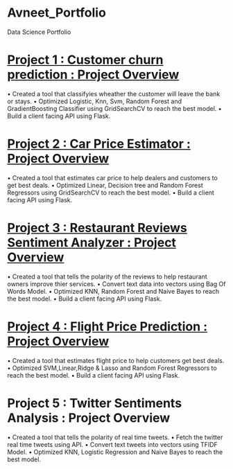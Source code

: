 # Avneet_Portfolio
Data Science Portfolio

# [Project 1 : Customer churn prediction : Project Overview](https://github.com/avneet222/customer-churn-prediction)
• Created a tool that classifyies wheather the customer will leave the bank or stays.
• Optimized Logistic, Knn, Svm, Random Forest and GradientBoosting Classifier using GridSearchCV to reach the best model.
• Build a client facing API using Flask.


# [Project 2 : Car Price Estimator : Project Overview](https://github.com/avneet222/Car-Price)
• Created a tool that estimates car price to help dealers and customers to get best deals.
• Optimized Linear, Decision tree and Random Forest Regressors using GridSearchCV to reach the best model.
• Build a client facing API using Flask.


# [Project 3 : Restaurant Reviews Sentiment Analyzer : Project Overview](https://github.com/avneet222/Reviews-analyzer)
• Created a tool that tells the polarity of the reviews to help restaurant owners improve thier services. 
• Convert text data into vectors using Bag Of Words Model.
• Optimized KNN, Random Forest and Naive Bayes to reach the best model.
• Build a client facing API using Flask.


# [Project 4 : Flight Price Prediction : Project Overview](https://github.com/avneet222/Flight-Price)
• Created a tool that estimates flight price to help customers get best deals.
• Optimized SVM,Linear,Ridge & Lasso and Random Forest Regressors to reach the best model.
• Build a client facing API using Flask.


# Project 5 : Twitter Sentiments Analysis : Project Overview
• Created a tool that tells the polarity of real time tweets.
• Fetch the twitter real time tweets using API.
• Convert text tweets into vectors using TFIDF Model.
• Optimized KNN, Logistic Regression and Naive Bayes to reach the best model.
